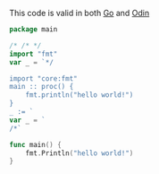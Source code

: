 This code is valid in both [Go](https://go.dev) and [Odin](https://odin-lang.org/)
```go
package main

/* /* */
import "fmt"
var _ = `*/

import "core:fmt"
main :: proc() {
    fmt.println("hello world!")
}
_ := `
var _ = `
/*`

func main() {
    fmt.Println("hello world!")
}
```
